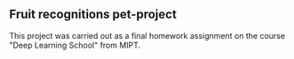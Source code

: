 ## Fruit recognitions pet-project

This project was carried out as a final homework assignment on the course "Deep Learning School" from MIPT.